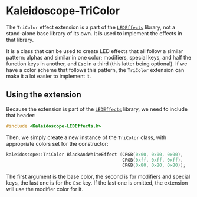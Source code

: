 # Kaleidoscope-TriColor

The `TriColor` effect extension is a part of
the [`LEDEffects`][plugin:ledeffects] library, not a stand-alone base library of
its own. It is used to implement the effects in that library.

 [plugin:ledeffects]: LEDEffects.md

It is a class that can be used to create LED effects that all follow a similar
pattern: alphas and similar in one color; modifiers, special keys, and half the
function keys in another, and `Esc` in a third (this latter being optional). If
we have a color scheme that follows this pattern, the `TriColor` extension can
make it a lot easier to implement it.

## Using the extension

Because the extension is part of the [`LEDEffects`][plugin:ledeffects] library,
we need to include that header:

```c++
#include <Kaleidoscope-LEDEffects.h>
```

Then, we simply create a new instance of the `TriColor` class, with appropriate
colors set for the constructor:

```c++
kaleidoscope::TriColor BlackAndWhiteEffect (CRGB(0x00, 0x00, 0x00),
                                            CRGB(0xff, 0xff, 0xff),
                                            CRGB(0x80, 0x80, 0x80));
```

The first argument is the base color, the second is for modifiers and special
keys, the last one is for the `Esc` key. If the last one is omitted, the
extension will use the modifier color for it.
